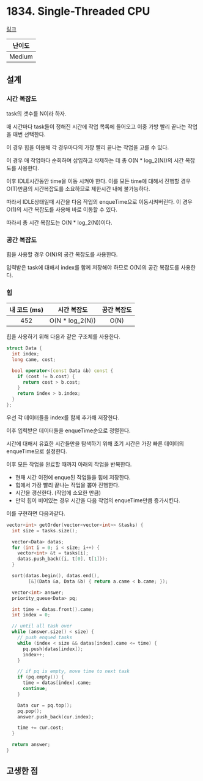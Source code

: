 # 1834. Single-Threaded CPU

[링크](https://leetcode.com/problems/single-threaded-cpu/)

| 난이도 |
| :----: |
| Medium |

## 설계

### 시간 복잡도

task의 갯수를 N이라 하자.

매 시간마다 task들이 정해진 시간에 작업 목록에 들어오고 이중 가방 빨리 끝나는 작업을 매번 선택한다.

이 경우 힙을 이용해 각 경우마다의 가장 빨리 끝나는 작업을 고를 수 있다.

이 경우 매 작업마다 순회하며 삽입하고 삭제하는 데 총 O(N \* log_2(N))의 시간 복잡도를 사용한다.

이후 IDLE시간동안 time을 이동 시켜야 한다. 이를 모든 time에 대해서 진행할 경우 O(T)만큼의 시간복잡도를 소요하므로 제한시간 내에 불가능하다.

따라서 IDLE상태일때 시간을 다음 작업의 enqueTime으로 이동시켜버린다. 이 경우 O(1)의 시간 복잡도를 사용해 바로 이동할 수 있다.

따라서 총 시간 복잡도는 O(N \* log_2(N))이다.

### 공간 복잡도

힙을 사용할 경우 O(N)의 공간 복잡도를 사용한다.

입력받은 task에 대해서 index를 함께 저장해야 하므로 O(N)의 공간 복잡도를 사용한다.

### 힙

| 내 코드 (ms) |   시간 복잡도    | 공간 복잡도 |
| :----------: | :--------------: | :---------: |
|     452      | O(N \* log_2(N)) |    O(N)     |

힙을 사용하기 위해 다음과 같은 구조체를 사용한다.

```cpp
struct Data {
  int index;
  long came, cost;

  bool operator<(const Data &b) const {
    if (cost != b.cost) {
      return cost > b.cost;
    }
    return index > b.index;
  }
};
```

우선 각 데이터들을 index를 함께 추가해 저장한다.

이후 입력받은 데이터들을 enqueTime순으로 정렬한다.

시간에 대해서 유효한 시간들만을 탐색하기 위해 초기 시간은 가장 빠른 데이터의 enqueTime으로 설정한다.

이후 모든 작업을 완료할 때까지 아래의 작업을 반복한다.

- 현재 시간 이전에 enque된 작업들을 힙에 저장한다.
- 힙에서 가장 빨리 끝나는 작업을 뽑아 진행한다.
- 시간을 갱신한다. (작업에 소요한 만큼)
- 만약 힙이 비어있는 경우 시간을 다음 작업의 enqueTime만큼 증가시킨다.

이를 구현하면 다음과같다.

```cpp
vector<int> getOrder(vector<vector<int>> &tasks) {
  int size = tasks.size();

  vector<Data> datas;
  for (int i = 0; i < size; i++) {
    vector<int> &t = tasks[i];
    datas.push_back({i, t[0], t[1]});
  }

  sort(datas.begin(), datas.end(),
        [&](Data &a, Data &b) { return a.came < b.came; });

  vector<int> answer;
  priority_queue<Data> pq;

  int time = datas.front().came;
  int index = 0;

  // until all task over
  while (answer.size() < size) {
    // push enqued tasks
    while (index < size && datas[index].came <= time) {
      pq.push(datas[index]);
      index++;
    }

    // if pq is empty, move time to next task
    if (pq.empty()) {
      time = datas[index].came;
      continue;
    }

    Data cur = pq.top();
    pq.pop();
    answer.push_back(cur.index);

    time += cur.cost;
  }

  return answer;
}
```

## 고생한 점
